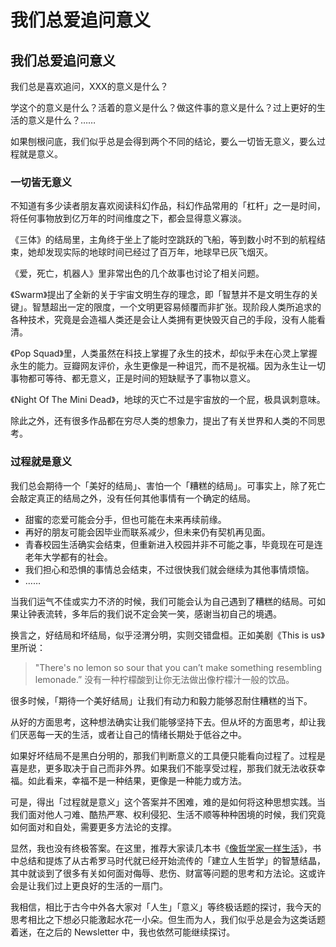 # 我们总爱追问意义



## 我们总爱追问意义

我们总是喜欢追问，XXX的意义是什么？

学这个的意义是什么？活着的意义是什么？做这件事的意义是什么？过上更好的生活的意义是什么？……

如果刨根问底，我们似乎总是会得到两个不同的结论，要么一切皆无意义，要么过程就是意义。

### 一切皆无意义

不知道有多少读者朋友喜欢阅读科幻作品，科幻作品常用的「杠杆」之一是时间，将任何事物放到亿万年的时间维度之下，都会显得意义寡淡。

《三体》的结局里，主角终于坐上了能时空跳跃的飞船，等到数小时不到的航程结束，她却发现实际的地球时间已经过了百万年，地球早已灰飞烟灭。

《爱，死亡，机器人》里非常出色的几个故事也讨论了相关问题。

《Swarm》提出了全新的关于宇宙文明生存的理念，即「智慧并不是文明生存的关键」。智慧超出一定的限度，一个文明更容易倾覆而非扩张。现阶段人类所追求的各种技术，究竟是会造福人类还是会让人类拥有更快毁灭自己的手段，没有人能看清。

《Pop Squad》里，人类虽然在科技上掌握了永生的技术，却似乎未在心灵上掌握永生的能力。豆瓣网友评价，永生更像是一种诅咒，而不是祝福。因为永生让一切事物都可等待、都无意义，正是时间的短缺赋予了事物以意义。

《Night Of The Mini Dead》，地球的灭亡不过是宇宙放的一个屁，极具讽刺意味。

除此之外，还有很多作品都在穷尽人类的想象力，提出了有关世界和人类的不同思考。

### 过程就是意义

我们总会期待一个「美好的结局」、害怕一个「糟糕的结局」。可事实上，除了死亡会敲定真正的结局之外，没有任何其他事情有一个确定的结局。

- 甜蜜的恋爱可能会分手，但也可能在未来再续前缘。
- 再好的朋友可能会因毕业而联系减少，但未来仍有契机再见面。
- 青春校园生活确实会结束，但重新进入校园并非不可能之事，毕竟现在可是连老年大学都有的社会。
- 我们担心和恐惧的事情总会结束，不过很快我们就会继续为其他事情烦恼。
- ……

当我们运气不佳或实力不济的时候，我们可能会认为自己遇到了糟糕的结局。可如果让钟表流转，多年后的我们说不定会笑一笑，感谢当初自己的境遇。

换言之，好结局和坏结局，似乎泾渭分明，实则交错盘桓。正如美剧《This is us》里所说：

> "There's no lemon so sour that you can’t make something resembling lemonade.”
没有一种柠檬酸到让你无法做出像柠檬汁一般的饮品。
> 

很多时候，「期待一个美好结局」让我们有动力和毅力能够忍耐住糟糕的当下。

从好的方面思考，这种想法确实让我们能够坚持下去。但从坏的方面思考，却让我们厌恶每一天的生活，或者让自己的情绪长期处于低谷之中。

如果好坏结局不是黑白分明的，那我们判断意义的工具便只能看向过程了。过程是喜是悲，更多取决于自己而非外界。如果我们不能享受过程，那我们就无法收获幸福。如此看来，幸福不是一种结果，更像是一种能力或方法。

可是，得出「过程就是意义」这个答案并不困难，难的是如何将这种思想实践。当我们面对他人刁难、酷热严寒、权利侵犯、生活不顺等种种困境的时候，我们究竟如何面对和自处，需要更多方法论的支撑。

显然，我也没有终极答案。在这里，推荐大家读几本书《[像哲学家一样生活](https://book.douban.com/subject/27167270/)》，书中总结和提炼了从古希罗马时代就已经开始流传的「建立人生哲学」的智慧结晶，其中就谈到了很多有关如何面对侮辱、悲伤、财富等问题的思考和方法论。这或许会是让我们过上更良好的生活的一扇门。

我相信，相比于古今中外各大家对「人生」「意义」等终极话题的探讨，我今天的思考相比之下想必只能激起水花一小朵。但生而为人，我们似乎总是会为这类话题着迷，在之后的 Newsletter 中，我也依然可能继续探讨。